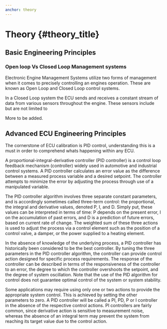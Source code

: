 ```yaml
---
anchor: theory
---
```


# Theory {#theory_title}


## Basic Engineering Principles

### Open loop Vs Closed Loop Management systems

Electronic Engine Management Systems utilize two forms of management when it comes to precisely controlling an engines operation. These are known as Open Loop and Closed Loop control systems.

In a Closed Loop system the ECU sends and receives a constant stream of data from various sensors throughout the engine. These sensors include but are not limited to

More to be added.


## Advanced ECU Engineering Principles

The cornerstone of ECU calibration is PID control, understanding this is a must in order to comprehend whats happening within any ECU.

A proportional-integral-derivative controller (PID controller) is a control loop feedback mechanism (controller) widely used in automotive and industrial control systems. A PID controller calculates an error value as the difference between a measured process variable and a desired setpoint. The controller attempts to minimize the error by adjusting the process through use of a manipulated variable.

The PID controller algorithm involves three separate constant parameters, and is accordingly sometimes called three-term control: the proportional, the integral and derivative values, denoted P, I, and D. Simply put, these values can be interpreted in terms of time: P depends on the present error, I on the accumulation of past errors, and D is a prediction of future errors, based on current rate of change. The weighted sum of these three actions is used to adjust the process via a control element such as the position of a control valve, a damper, or the power supplied to a heating element.

In the absence of knowledge of the underlying process, a PID controller has historically been considered to be the best controller. By tuning the three parameters in the PID controller algorithm, the controller can provide control action designed for specific process requirements. The response of the controller can be described in terms of the responsiveness of the controller to an error, the degree to which the controller overshoots the setpoint, and the degree of system oscillation. Note that the use of the PID algorithm for control does not guarantee optimal control of the system or system stability.

Some applications may require using only one or two actions to provide the appropriate system control. This is achieved by setting the other parameters to zero. A PID controller will be called a PI, PD, P or I controller in the absence of the respective control actions. PI controllers are fairly common, since derivative action is sensitive to measurement noise, whereas the absence of an integral term may prevent the system from reaching its target value due to the control action.